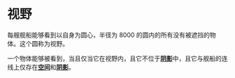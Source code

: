 # 视野

每艘舰船能够看到以自身为圆心，半径为 8000 的圆内的所有没有被遮挡的物体。这个圆称为视野。

一个物体能够被看到，当且仅当它在视野内，且它不位于[**阴影**](../map/placetype.md#阴影shadow)中，且它与舰船的连线上仅存在[**空间**](../map/placetype.md#空间space)和[**阴影**](../map/placetype.md#阴影shadow)。